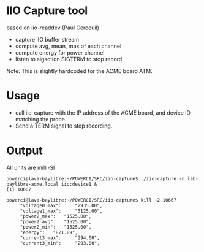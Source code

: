 # IIO Capture tool #

based on iio-readdev (Paul Cerceuil)

- capture IIO buffer stream
- compute avg, mean, max of each channel
- compute energy for power channel
- listen to sigaction SIGTERM to stop record

Note: This is slightly hardcoded for the ACME board ATM.

# Usage #

* call iio-capture with the IP address of the ACME board, and device ID matching the probe. 
* Send a TERM signal to stop recording.

# Output #

All units are milli-SI

```
powerci@lava-baylibre:~/POWERCI/SRC/iio-capture$ ./iio-capture -n lab-baylibre-acme.local iio:device1 & 
[1] 10667

powerci@lava-baylibre:~/POWERCI/SRC/iio-capture$ kill -2 10667 
	 "voltage0_max":	 "2935.00",
	 "voltage1_max":	 "5125.00",
	 "power2_max":	 "1525.00",
	 "power2_avg":	 "1525.00",
	 "power2_min":	 "1525.00",
	 "energy":	 "821.89",
	 "current3_max":	 "294.00",
	 "current3_min":	 "293.00",
```

